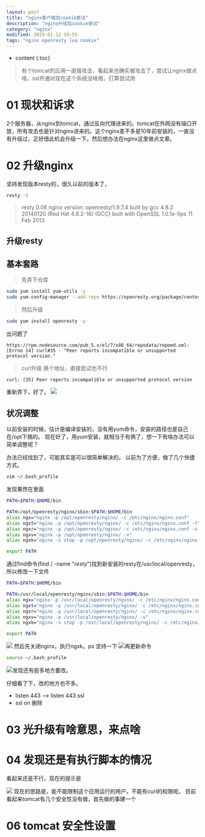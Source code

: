 ```yaml
---
layout: post
title: "nginx客户端加cookie尝试"
description: "nginx升级加cookie尝试"
category: "nginx"
modified: 2023-01-12 19:55
tags: "nginx openresty lua cookie"
---
```

* content
{:toc}

> 有个tomcat的应用一直报攻击，看起来也确实被攻击了，尝试让nginx做点啥。ssl开通对现在这个系统没啥用，打算尝试用

<!-- more -->
# 01 现状和诉求
2个服务器，从nginx到tomcat，通过反向代理进来的。tomcat在外网没有端口开放，所有攻击也是针对nginx进来的。这个nginx差不多是10年前安装的，一直没有升级过，正好借此机会升级一下。然后想办法在nginx这里做点文章。


# 02 升级nginx
坚持发现版本resty的，很久以前的版本了，
``` bash
resty -V
```

> resty 0.06
nginx version: openresty/1.9.7.4
built by gcc 4.8.2 20140120 (Red Hat 4.8.2-16) (GCC) 
built with OpenSSL 1.0.1e-fips 11 Feb 2013

## 升级resty
## 基本套路
> 先弄下仓库
``` bash
sudo yum install yum-utils -y
sudo yum-config-manager --add-repo https://openresty.org/package/centos/openresty.repo
```

> 然后升级
``` bash
sudo yum install openresty -y
```
出问题了
```
https://rpm.nodesource.com/pub_5.x/el/7/x86_64/repodata/repomd.xml: [Errno 14] curl#35 - "Peer reports incompatible or unsupported protocol version."
```
> curl升级
换个地址，直接尝试也不行
``` bash
curl: (35) Peer reports incompatible or unsupported protocol version
```

重新弄下，好了。
![](https://cdn.timetoeasy.com/img/2024/02/19/dc710af96ba590c7700c51243c9827c7.png)
## 状况调整
以前安装的时候，估计是编译安装的，没有用yum命令，安装的路径也是自己在/opt下搞的。
现在好了，用yum安装，就相当于有俩了，想一下有啥办法可以简单调整呢？

办法已经找到了，可能其实是可以很简单解决的。
以前为了方便，做了几个快捷方式。

``` bash
vim ~/.bash_profile
```
发现果然在里面

``` bash
PATH=$PATH:$HOME/bin

PATH=/opt/openresty/nginx/sbin:$PATH:$HOME/bin
alias ngx="nginx -p /opt/openresty/nginx/ -c /etc/nginx/nginx.conf"
alias ngxt="nginx -p /opt/openresty/nginx/ -c /etc/nginx/nginx.conf -t"
alias ngxr="nginx -p /opt/openresty/nginx/ -c /etc/nginx/nginx.conf -s reload"
alias ngxv="nginx -p /opt/openresty/nginx/ -v"
alias ngxk="nginx -s stop -p /opt/openresty/nginx/ -c /etc/nginx/nginx.conf"

export PATH
```

通过find命令(find / -name "*resty*")找到新安装的resty在/usr/local/openresty，所以修改一下文件

``` bash
PATH=$PATH:$HOME/bin

PATH=/usr/local/openresty/nginx/sbin:$PATH:$HOME/bin
alias ngx="nginx -p /usr/local/openresty/nginx/ -c /etc/nginx/nginx.conf"
alias ngxt="nginx -p /usr/local/openresty/nginx/ -c /etc/nginx/nginx.conf -t"
alias ngxr="nginx -p /usr/local/openresty/nginx/ -c /etc/nginx/nginx.conf -s reload"
alias ngxv="nginx -p /usr/local/openresty/nginx/ -v"
alias ngxk="nginx -s stop -p /usr/local/openresty/nginx/ -c /etc/nginx/nginx.conf"

export PATH
```

![](https://cdn.timetoeasy.com/img/2024/02/19/64b63fc08579bb4f987ece93a26ba3f9.png)
然后先关闭nginx，执行ngxk。ps 坚持一下
![](https://cdn.timetoeasy.com/img/2024/02/19/32a12e3bbc50b47de120cd686fddd68f.png)再更新命令
``` bash
source ~/.bash_profile
```
![](https://cdn.timetoeasy.com/img/2024/02/19/bcc26c66f5249d60db4047eef187a3a8.png)发现还有挺多地方要改。

仔细看了下，改的地方也不多。
* listen 443 --> listen 443 ssl
* ssl on 删除

# 03 光升级有啥意思，来点啥


# 04 发现还是有执行脚本的情况
看起来还是不行，现在的提示是

![](https://cdn.timetoeasy.com/img/2024/02/19/27b02585fe9e4e082e0bcc419181ba6c.png)
现在的思路是，能不能限制这个应用运行的用户，不能有curl的权限呢。
目前看起来tomcat有几个安全性没有做，首先做的事建一个

# 06 tomcat 安全性设置
